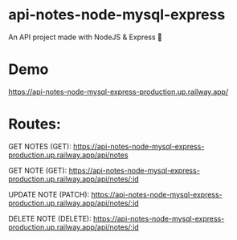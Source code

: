 # api-notes-node-mysql-express
An API project made with NodeJS &amp; Express 💚

# Demo

https://api-notes-node-mysql-express-production.up.railway.app/

# Routes:

GET NOTES (GET): https://api-notes-node-mysql-express-production.up.railway.app/api/notes

GET NOTE (GET): https://api-notes-node-mysql-express-production.up.railway.app/api/notes/:id

UPDATE NOTE (PATCH): https://api-notes-node-mysql-express-production.up.railway.app/api/notes/:id

DELETE NOTE (DELETE): https://api-notes-node-mysql-express-production.up.railway.app/api/notes/:id


